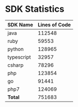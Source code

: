 # SDK Statistics

| SDK Name | Lines of Code |
| -------- | ------------- |
| java | 112548 |
| ruby | 59553 |
| python | 128965 |
| typescript | 32957 |
| csharp | 78296 |
| php | 123854 |
| go | 91441 |
| php7 | 124069 |
| **Total** | 751683 |
